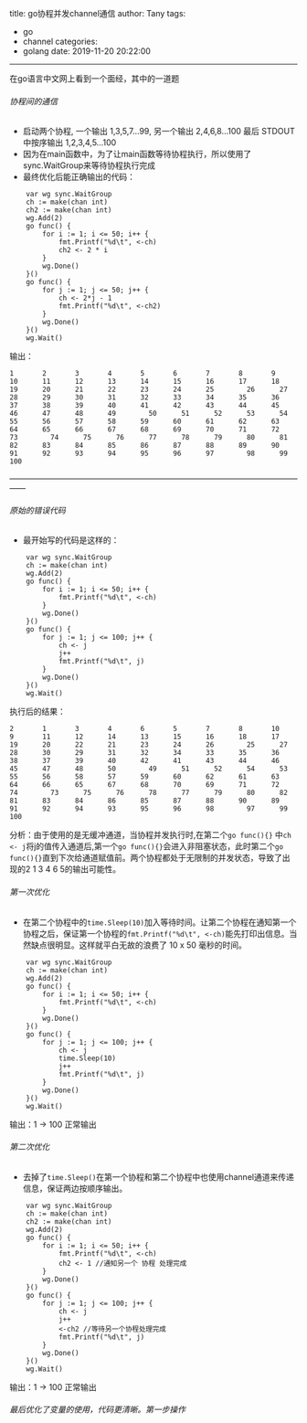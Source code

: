 title: go协程并发channel通信
author: Tany
tags:
  - go
  - channel
categories:
  - golang
date: 2019-11-20 20:22:00
---
在go语言中文网上看到一个面经，其中的一道题

<!-- more -->

######  协程间的通信
- 启动两个协程, 一个输出 1,3,5,7…99, 另一个输出 2,4,6,8…100 最后 STDOUT 中按序输出 1,2,3,4,5…100
- 因为在main函数中，为了让main函数等待协程执行，所以使用了sync.WaitGroup来等待协程执行完成
- 最终优化后能正确输出的代码：
```
    var wg sync.WaitGroup
    ch := make(chan int)  
    ch2 := make(chan int) 
    wg.Add(2)
    go func() {
        for i := 1; i <= 50; i++ {
            fmt.Printf("%d\t", <-ch)
            ch2 <- 2 * i 
        }
        wg.Done()
    }()
    go func() {
        for j := 1; j <= 50; j++ {
            ch <- 2*j - 1
            fmt.Printf("%d\t", <-ch2) 
        }
        wg.Done()
    }()
    wg.Wait()
```
输出：
```
1       2       3       4       5       6       7       8       9       10      11      12      13      14      15      16      17      18      19      20      21      22      23      24      25        26      27      28      29      30      31      32      33      34      35      36      37      38      39      40      41      42      43      44      45      46      47      48      49        50      51      52      53      54      55      56      57      58      59      60      61      62      63      64      65      66      67      68      69      70      71      72      73        74      75      76      77      78      79      80      81      82      83      84      85      86      87      88      89      90      91      92      93      94      95      96      97        98      99      100
```
——————————————————————————————————————
###### 原始的错误代码
- 最开始写的代码是这样的：
```
    var wg sync.WaitGroup
    ch := make(chan int)
    wg.Add(2)
    go func() {
        for i := 1; i <= 50; i++ {
            fmt.Printf("%d\t", <-ch)
        }
        wg.Done()
    }()
    go func() {
        for j := 1; j <= 100; j++ {
            ch <- j
            j++
            fmt.Printf("%d\t", j)
        }
        wg.Done()
    }()
    wg.Wait()
```
执行后的结果：
```
2       1       3       4       6       5       7       8       10      9       11      12      14      13      15      16      18      17      19      20      22      21      23      24      26        25      27      28      30      29      31      32      34      33      35      36      38      37      39      40      42      41      43      44      46      45      47      48      50        49      51      52      54      53      55      56      58      57      59      60      62      61      63      64      66      65      67      68      70      69      71      72      74        73      75      76      78      77      79      80      82      81      83      84      86      85      87      88      90      89      91      92      94      93      95      96      98        97      99      100
```
分析：由于使用的是无缓冲通道，当协程并发执行时,在第二个`go func(){}` 中`ch <- j`将j的值传入通道后,第一个`go func(){}`会进入非阻塞状态，此时第二个`go func(){}`直到下次给通道赋值前。两个协程都处于无限制的并发状态，导致了出现的2 1 3 4 6 5的输出可能性。

###### 第一次优化 
- 在第二个协程中的`time.Sleep(10)`加入等待时间。让第二个协程在通知第一个协程之后，保证第一个协程的`fmt.Printf("%d\t", <-ch)`能先打印出信息。当然缺点很明显。这样就平白无故的浪费了  10 x 50 毫秒的时间。

```
    var wg sync.WaitGroup
    ch := make(chan int)
    wg.Add(2)
    go func() {
        for i := 1; i <= 50; i++ {
            fmt.Printf("%d\t", <-ch)
        }
        wg.Done()
    }()
    go func() {
        for j := 1; j <= 100; j++ {
            ch <- j
            time.Sleep(10)
            j++
            fmt.Printf("%d\t", j)
        }
        wg.Done()
    }()
    wg.Wait()
```
输出：1 -> 100 正常输出
###### 第二次优化 
- 去掉了`time.Sleep()`在第一个协程和第二个协程中也使用channel通道来传递信息，保证两边按顺序输出。
```
    var wg sync.WaitGroup
    ch := make(chan int)  
    ch2 := make(chan int) 
    wg.Add(2)
    go func() {
        for i := 1; i <= 50; i++ {
            fmt.Printf("%d\t", <-ch)
            ch2 <- 1 //通知另一个 协程 处理完成
        }
        wg.Done()
    }()
    go func() {
        for j := 1; j <= 100; j++ {
            ch <- j
            j++
            <-ch2 //等待另一个协程处理完成
            fmt.Printf("%d\t", j)
        }
        wg.Done()
    }()
    wg.Wait()
```
输出：1 -> 100 正常输出

###### 最后优化了变量的使用，代码更清晰。第一步操作